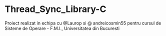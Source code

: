 # Thread_Sync_Library-C

Proiect realizat in echipa cu @Laurop si @ andreicosmin55 pentru cursul de Sisteme de Operare - F.M.I., Universitatea din Bucuresti
